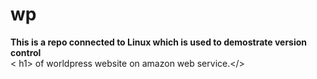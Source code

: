 # wp
**This is a repo connected to Linux which is used to demostrate version control**<br>
< h1> of worldpress website on amazon web service.</>  
